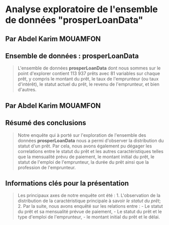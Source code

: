 # **Analyse exploratoire de l'ensemble de données "prosperLoanData"**
## Par Abdel Karim MOUAMFON


## Ensemble de données : prosperLoanData

> L'ensemble de données **prosperLoanData** dont nous sommes sur le point d'explorer contient 113 937 prêts avec 81 variables sur chaque prêt, y compris le montant du prêt, le taux de l'emprunteur (ou taux d'intérêt), le statut actuel du prêt, le revenu de l'emprunteur, et bien d'autres.


## Par Abdel Karim MOUAMFON

## Résumé des conclusions

> Notre enquête qui à porté sur l'exploration de l'ensemble des données **prosperLoanData** nous a permi d'observer la distribution du statut d'un prêt. Par cela, nous avons également pu dégager les correlations entre le statut du prêt et les autres caractéristiques telles que la mensualité prévu de paiement, le montant initial du prêt, le statut de l'emploi de l'emprunteur, la durée du prêt ainsi que la profession de l'emprunteur.



## Informations clés pour la présentation

> Les principaux axes de notre enquête ont été :
    1. L'observation de la distribution de la caractéristique principale à savoir *le statut du prêt*;
    2. Par la suite, nous avons enquêté sur les relations entre :
        - Le statut du prêt et sa mensualité prévue de paiement,
        - Le statut du prêt et le type d'emploi de l'emprunteur,
        - le montant initial du prêt et le délai.


